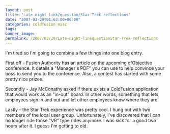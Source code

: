 ```yaml
---
layout: post
title: "Late night link/question/Star Trek reflections"
date: "2007-03-29T01:03:00+06:00"
categories: coldfusion misc 
tags: 
banner_image: 
permalink: /2007/03/29/Late-night-linkquestionStar-Trek-reflections
---
```


I'm tired so I'm going to combine a few things into one blog entry.

First off - Fusion Authority has an <a href="http://www.fusionauthority.com/News/4674-cf-Objective-Releases-Managers-PDF-and-announces-New-Contest.htm">article</a> on the upcoming cfObjective conference. It details a "Manager's PDF" you can use to help convince your boss to send you to the conference. Also, a contest has started with some pretty nice prizes.

Secondly - Jay McConathy asked if there exists a ColdFusion application that would work as an "in-out" board. In other words, something that lets employees sign in and out and let other employees know where they are.

Lastly - the Star Trek experience was pretty cool. I hung out with two members of the local user group. Unfortunately, I've discovered that I can no longer ride those "VR" type rides anymore. I was sick for a good two hours after it. I guess I'm getting to old.